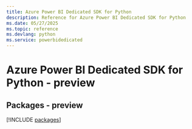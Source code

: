 ```yaml
---
title: Azure Power BI Dedicated SDK for Python
description: Reference for Azure Power BI Dedicated SDK for Python
ms.date: 05/27/2025
ms.topic: reference
ms.devlang: python
ms.service: powerbidedicated
---
```

# Azure Power BI Dedicated SDK for Python - preview
## Packages - preview
[!INCLUDE [packages](power-bi-dedicated-index.md)]